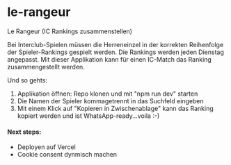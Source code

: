 # le-rangeur
Le Rangeur (IC Rankings zusammenstellen)

Bei Interclub-Spielen müssen die Herreneinzel in der korrekten Reihenfolge der Spieler-Rankings gespielt werden. Die Rankings werden jeden Dienstag angepasst. Mit dieser Applikation kann für einen IC-Match das Ranking zusammengestellt werden. 

Und so gehts:
1. Applikation öffnen: Repo klonen und mit "npm run dev" starten
2. Die Namen der Spieler kommagetrennt in das Suchfeld eingeben
3. Mit einem Klick auf "Kopieren in Zwischenablage" kann das Ranking kopiert werden und ist WhatsApp-ready...voila :-)


#### Next steps: 
* Deployen auf Vercel
* Cookie consent dynmisch machen

